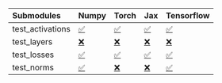 | Submodules       | Numpy                                                                                                                           | Torch                                                                                                                           | Jax                                                                                                                             | Tensorflow                                                                                                                      |
|:-----------------|:--------------------------------------------------------------------------------------------------------------------------------|:--------------------------------------------------------------------------------------------------------------------------------|:--------------------------------------------------------------------------------------------------------------------------------|:--------------------------------------------------------------------------------------------------------------------------------|
| test_activations | <a href="https://github.com/unifyai/ivy/runs/7981664867?check_suite_focus=true" rel="noopener noreferrer" target="_blank">✅</a> | <a href="https://github.com/unifyai/ivy/runs/7981665404?check_suite_focus=true" rel="noopener noreferrer" target="_blank">✅</a> | <a href="https://github.com/unifyai/ivy/runs/7981665863?check_suite_focus=true" rel="noopener noreferrer" target="_blank">✅</a> | <a href="https://github.com/unifyai/ivy/runs/7981666345?check_suite_focus=true" rel="noopener noreferrer" target="_blank">✅</a> |
| test_layers      | <a href="https://github.com/unifyai/ivy/runs/7981665022?check_suite_focus=true" rel="noopener noreferrer" target="_blank">❌</a> | <a href="https://github.com/unifyai/ivy/runs/7981665513?check_suite_focus=true" rel="noopener noreferrer" target="_blank">❌</a> | <a href="https://github.com/unifyai/ivy/runs/7981665961?check_suite_focus=true" rel="noopener noreferrer" target="_blank">❌</a> | <a href="https://github.com/unifyai/ivy/runs/7981666420?check_suite_focus=true" rel="noopener noreferrer" target="_blank">❌</a> |
| test_losses      | <a href="https://github.com/unifyai/ivy/runs/7981665122?check_suite_focus=true" rel="noopener noreferrer" target="_blank">✅</a> | <a href="https://github.com/unifyai/ivy/runs/7981665639?check_suite_focus=true" rel="noopener noreferrer" target="_blank">✅</a> | <a href="https://github.com/unifyai/ivy/runs/7981666073?check_suite_focus=true" rel="noopener noreferrer" target="_blank">✅</a> | <a href="https://github.com/unifyai/ivy/runs/7981666595?check_suite_focus=true" rel="noopener noreferrer" target="_blank">✅</a> |
| test_norms       | <a href="https://github.com/unifyai/ivy/runs/7981665235?check_suite_focus=true" rel="noopener noreferrer" target="_blank">✅</a> | <a href="https://github.com/unifyai/ivy/runs/7981665771?check_suite_focus=true" rel="noopener noreferrer" target="_blank">❌</a> | <a href="https://github.com/unifyai/ivy/runs/7981666179?check_suite_focus=true" rel="noopener noreferrer" target="_blank">❌</a> | <a href="https://github.com/unifyai/ivy/runs/7981666713?check_suite_focus=true" rel="noopener noreferrer" target="_blank">✅</a> |